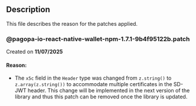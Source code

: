 ## Description

This file describes the reason for the patches applied.

### @pagopa-io-react-native-wallet-npm-1.7.1-9b4f95122b.patch

Created on **11/07/2025**

#### Reason:

- The `x5c` field in the `Header` type was changed from `z.string()` to `z.array(z.string())` to accommodate multiple certificates in the SD-JWT header. This change
  will be implemented in the next version of the library and thus this patch can be removed once the library is updated.

